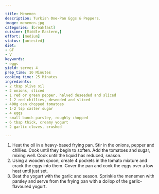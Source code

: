 ```yaml
---

title: Menemen
description: Turkish One-Pan Eggs & Peppers.
image: menemen.jpg
categories: [breakfast]
cuisine: [Middle Eastern,]
effort: [medium]
status: [untested]
diet:
- GF
- V
keywords:
- eggs
yield: serves 4
prep_time: 10 Minutes
cooking_time: 25 Minutes
ingredients:
- 2 tbsp olive oil
- 2 onions, sliced
- 1 red or green pepper, halved deseeded and sliced
- 1-2 red chillies, deseeded and sliced
- 400g can chopped tomatoes
- 1-2 tsp caster sugar
- 4 eggs
- small bunch parsley, roughly chopped
- 6 tbsp thick, creamy yogurt
- 2 garlic cloves, crushed

---
```


1. Heat the oil in a heavy-based frying pan. Stir in the onions, pepper and chillies. Cook until they begin to soften. Add the tomatoes and sugar, mixing well. Cook until the liquid has reduced, season.
2. Using a wooden spoon, create 4 pockets in the tomato mixture and crack the eggs into them. Cover the pan and cook the eggs over a low heat until just set.
3. Beat the yogurt with the garlic and season. Sprinkle the menemen with parsley and serve from the frying pan with a dollop of the garlic-flavoured yogurt.
